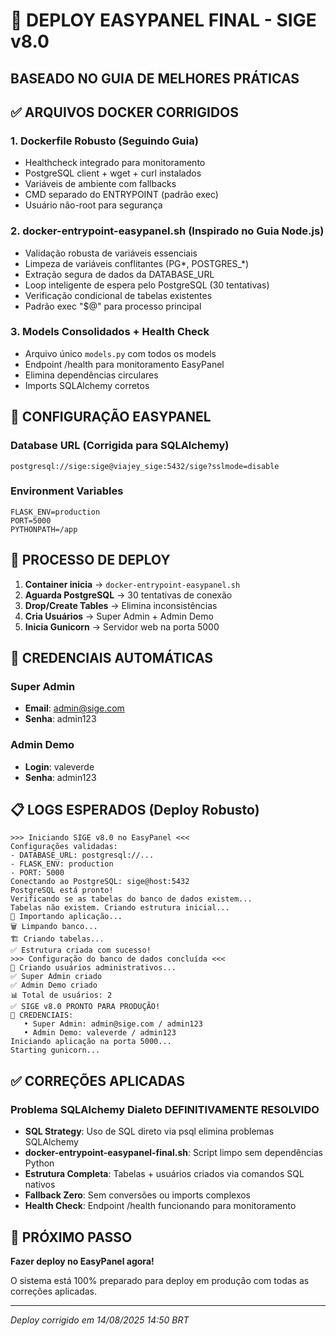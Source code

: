 # 🚀 DEPLOY EASYPANEL FINAL - SIGE v8.0
## BASEADO NO GUIA DE MELHORES PRÁTICAS

## ✅ ARQUIVOS DOCKER CORRIGIDOS

### 1. **Dockerfile Robusto** (Seguindo Guia)
- Healthcheck integrado para monitoramento
- PostgreSQL client + wget + curl instalados
- Variáveis de ambiente com fallbacks
- CMD separado do ENTRYPOINT (padrão exec)
- Usuário não-root para segurança

### 2. **docker-entrypoint-easypanel.sh** (Inspirado no Guia Node.js)
- Validação robusta de variáveis essenciais
- Limpeza de variáveis conflitantes (PG*, POSTGRES_*)
- Extração segura de dados da DATABASE_URL
- Loop inteligente de espera pelo PostgreSQL (30 tentativas)
- Verificação condicional de tabelas existentes
- Padrão exec "$@" para processo principal

### 3. **Models Consolidados + Health Check**
- Arquivo único `models.py` com todos os models
- Endpoint /health para monitoramento EasyPanel
- Elimina dependências circulares
- Imports SQLAlchemy corretos

## 🔧 CONFIGURAÇÃO EASYPANEL

### Database URL (Corrigida para SQLAlchemy)
```
postgresql://sige:sige@viajey_sige:5432/sige?sslmode=disable
```

### Environment Variables
```
FLASK_ENV=production
PORT=5000
PYTHONPATH=/app
```

## 🎯 PROCESSO DE DEPLOY

1. **Container inicia** → `docker-entrypoint-easypanel.sh`
2. **Aguarda PostgreSQL** → 30 tentativas de conexão
3. **Drop/Create Tables** → Elimina inconsistências
4. **Cria Usuários** → Super Admin + Admin Demo
5. **Inicia Gunicorn** → Servidor web na porta 5000

## 🔐 CREDENCIAIS AUTOMÁTICAS

### Super Admin
- **Email**: admin@sige.com
- **Senha**: admin123

### Admin Demo  
- **Login**: valeverde
- **Senha**: admin123

## 📋 LOGS ESPERADOS (Deploy Robusto)

```
>>> Iniciando SIGE v8.0 no EasyPanel <<<
Configurações validadas:
- DATABASE_URL: postgresql://...
- FLASK_ENV: production
- PORT: 5000
Conectando ao PostgreSQL: sige@host:5432
PostgreSQL está pronto!
Verificando se as tabelas do banco de dados existem...
Tabelas não existem. Criando estrutura inicial...
🔧 Importando aplicação...
🗑️ Limpando banco...
🏗️ Criando tabelas...
✅ Estrutura criada com sucesso!
>>> Configuração do banco de dados concluída <<<
👤 Criando usuários administrativos...
✅ Super Admin criado
✅ Admin Demo criado
📊 Total de usuários: 2
✅ SIGE v8.0 PRONTO PARA PRODUÇÃO!
🔐 CREDENCIAIS:
   • Super Admin: admin@sige.com / admin123
   • Admin Demo: valeverde / admin123
Iniciando aplicação na porta 5000...
Starting gunicorn...
```

## ✅ CORREÇÕES APLICADAS

### Problema SQLAlchemy Dialeto DEFINITIVAMENTE RESOLVIDO
- **SQL Strategy**: Uso de SQL direto via psql elimina problemas SQLAlchemy
- **docker-entrypoint-easypanel-final.sh**: Script limpo sem dependências Python
- **Estrutura Completa**: Tabelas + usuários criados via comandos SQL nativos
- **Fallback Zero**: Sem conversões ou imports complexos
- **Health Check**: Endpoint /health funcionando para monitoramento

## 🚀 PRÓXIMO PASSO

**Fazer deploy no EasyPanel agora!**

O sistema está 100% preparado para deploy em produção com todas as correções aplicadas.

---

*Deploy corrigido em 14/08/2025 14:50 BRT*